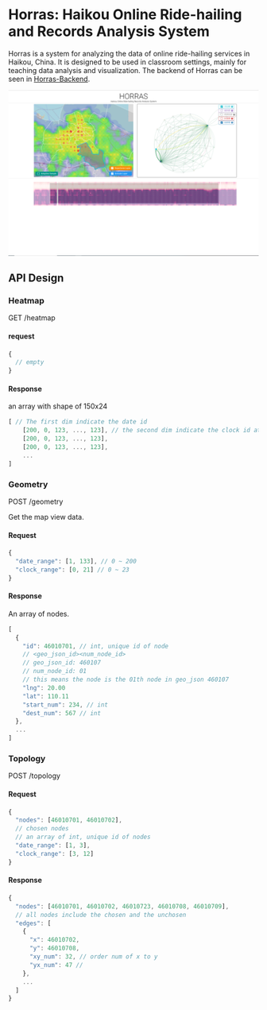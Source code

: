 # Horras: Haikou Online Ride-hailing and Records Analysis System

Horras is a system for analyzing the data of online ride-hailing services in Haikou, China. It is designed to be used in classroom settings, mainly for teaching data analysis and visualization. The backend of Horras can be seen in [Horras-Backend](https://github.com/yanglinshu/horras-backend).

![](/media/preview.png)

## API Design

### Heatmap

GET /heatmap

#### request

```javascript
{
  // empty
}
```

#### Response

an array with shape of 150x24

```javascript
[ // The first dim indicate the date id
    [200, 0, 123, ..., 123], // the second dim indicate the clock id at that date
    [200, 0, 123, ..., 123],
    [200, 0, 123, ..., 123],
    ...
]
```

### Geometry

POST /geometry

Get the map view data.

#### Request

```javascript
{
  "date_range": [1, 133], // 0 ~ 200
  "clock_range": [0, 21] // 0 ~ 23
}
```

#### Response

An array of nodes.

```javascript
[
  {
    "id": 46010701, // int, unique id of node
    // <geo_json_id><num_node_id>
    // geo_json_id: 460107
    // num_node_id: 01
    // this means the node is the 01th node in geo_json 460107
    "lng": 20.00
    "lat": 110.11
    "start_num": 234, // int
    "dest_num": 567 // int
  },
  ...
]
```

### Topology

POST /topology

#### Request

```javascript
{
  "nodes": [46010701, 46010702],
  // chosen nodes
  // an array of int, unique id of nodes
  "date_range": [1, 3],
  "clock_range": [3, 12]
}
```

#### Response

```javascript
{
  "nodes": [46010701, 46010702, 46010723, 46010708, 46010709],
  // all nodes include the chosen and the unchosen
  "edges": [
    {
      "x": 46010702,
      "y": 46010708,
      "xy_num": 32, // order num of x to y
      "yx_num": 47 //
    },
    ...
  ]
}
```
